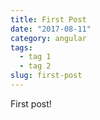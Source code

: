 ```yaml
---
title: First Post 
date: "2017-08-11"
category: angular
tags: 
  - tag 1
  - tag 2
slug: first-post 
---
```


First post!

